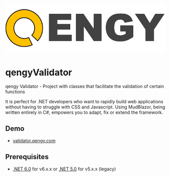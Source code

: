 # ![qengy](qengyValidator/wwwroot/imgs/biglogo.png)

# qengyValidator

qengy Validator - Project with classes that facilitate the validation of certain functions

It is perfect for .NET developers who want to rapidly build web applications without having to struggle with CSS and Javascript. Using MudBlazor, being written entirely in C#, empowers you to adapt, fix or extend the framework.

## Demo
- [validator.qengy.com](https://validator.qengy.com)

## Prerequisites
- [.NET 6.0](https://dotnet.microsoft.com/download/dotnet/6.0) for v6.x.x or [.NET 5.0](https://dotnet.microsoft.com/download/dotnet/5.0) for v5.x.x (legacy)
